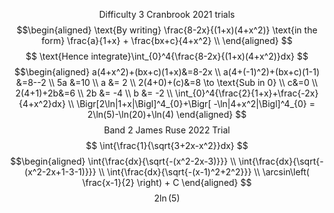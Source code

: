 $$
\text{Difficulty 3 Cranbrook 2021 trials}
$$
$$\begin{aligned}
\text{By writing} \frac{8-2x}{(1+x)(4+x^2)} \text{in the form} \frac{a}{1+x} + \frac{bx+c}{4+x^2} \\
\end{aligned}
$$$$
\text{Hence integrate}\int_{0}^4{\frac{8-2x}{(1+x)(4+x^2)}dx}
$$
$$\begin{aligned}
a(4+x^2)+(bx+c)(1+x)&=8-2x \\
a(4+(-1)^2)+(bx+c)(1-1) &=8--2 \\
5a &=10 \\
a &= 2 \\
2(4+0)+(c)&=8 \to \text{Sub in 0} \\
c&=0 \\
2(4+1)+2b&=6 \\
2b &= -4 \\
b &= -2 \\
\int_{0}^4{\frac{2}{1+x}+\frac{-2x}{4+x^2}dx} \\
\Bigr[2\ln|1+x|\Bigl]^4_{0}+\Bigr[ -\ln|4+x^2|\Bigl]^4_{0} = 2\ln(5)-\ln(20)+\ln(4)
\end{aligned}
$$
$$
\text{Band 2 James Ruse 2022 Trial }
$$
$$
\int{\frac{1}{\sqrt{3+2x-x^2}}dx}
$$
$$\begin{aligned}
\int{\frac{dx}{\sqrt{-(x^2-2x-3)}}} \\
\int{\frac{dx}{\sqrt{-(x^2-2x+1-3-1)}}} \\
\int{\frac{dx}{\sqrt{-(x-1)^2+2^2}}} \\
\arcsin\left( \frac{x-1}{2} \right) + C
\end{aligned}
$$
$$
2\ln(5)
$$













































